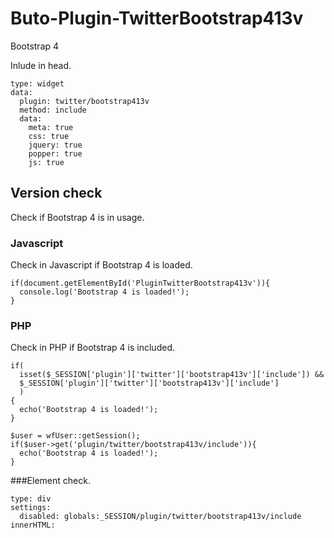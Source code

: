 # Buto-Plugin-TwitterBootstrap413v
Bootstrap 4


Inlude in head.

```
type: widget
data:
  plugin: twitter/bootstrap413v
  method: include
  data:
    meta: true
    css: true
    jquery: true
    popper: true
    js: true
```


## Version check

Check if Bootstrap 4 is in usage.

### Javascript

Check in Javascript if Bootstrap 4 is loaded.

```
if(document.getElementById('PluginTwitterBootstrap413v')){
  console.log('Bootstrap 4 is loaded!');
}
```

### PHP

Check in PHP if Bootstrap 4 is included.

```
if(
  isset($_SESSION['plugin']['twitter']['bootstrap413v']['include']) && 
  $_SESSION['plugin']['twitter']['bootstrap413v']['include']
  )
{
  echo('Bootstrap 4 is loaded!');
}
```
```
$user = wfUser::getSession();
if($user->get('plugin/twitter/bootstrap413v/include')){
  echo('Bootstrap 4 is loaded!');
}
```

###Element check.

```
type: div
settings:
  disabled: globals:_SESSION/plugin/twitter/bootstrap413v/include
innerHTML: 
```


